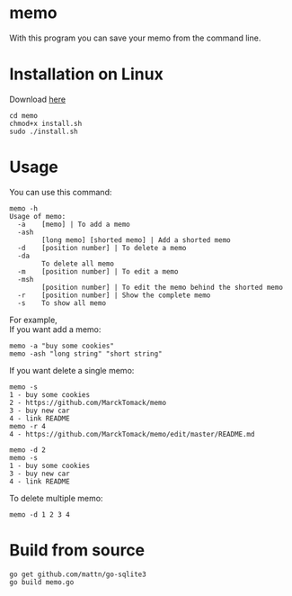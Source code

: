 # memo

With this program you can save your memo from the command line.

# Installation on Linux

Download <a href="https://marcktomack.pythonanywhere.com/memo">here</a>

```
cd memo
chmod+x install.sh
sudo ./install.sh
```

# Usage

You can use this command:
```
memo -h
Usage of memo:
  -a	[memo] | To add a memo
  -ash
    	[long memo] [shorted memo] | Add a shorted memo
  -d	[position number] | To delete a memo
  -da
    	To delete all memo
  -m	[position number] | To edit a memo
  -msh
    	[position number] | To edit the memo behind the shorted memo
  -r	[position number] | Show the complete memo
  -s	To show all memo
```

For example,<br>
If you want add a memo:
```
memo -a "buy some cookies"
memo -ash "long string" "short string"
```
If you want delete a single memo:
```
memo -s
1 - buy some cookies
2 - https://github.com/MarckTomack/memo
3 - buy new car
4 - link README
memo -r 4
4 - https://github.com/MarckTomack/memo/edit/master/README.md

memo -d 2
memo -s
1 - buy some cookies
3 - buy new car
4 - link README
```

To delete multiple memo:
```
memo -d 1 2 3 4
```

# Build from source
```
go get github.com/mattn/go-sqlite3
go build memo.go
```
